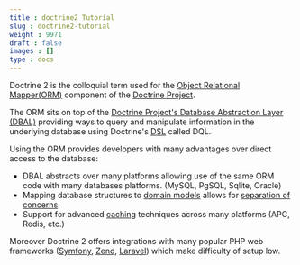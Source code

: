 ```yaml
---
title : doctrine2 Tutorial
slug : doctrine2-tutorial
weight : 9971
draft : false
images : []
type : docs
---
```


Doctrine 2 is the colloquial term used for the [Object Relational Mapper(ORM)](https://en.wikipedia.org/wiki/Object-relational_mapping) component of the [Doctrine Project](http://www.doctrine-project.org/index.html).

The ORM sits on top of the [Doctrine Project's Database Abstraction Layer (DBAL)](http://docs.doctrine-project.org/projects/doctrine-dbal/en/latest/) providing ways to query and manipulate information in the underlying database using Doctrine's [DSL](https://en.wikipedia.org/wiki/Domain-specific_language) called DQL.

Using the ORM provides developers with many advantages over direct access to the database:

* DBAL abstracts over many platforms allowing use of the same ORM code with many databases platforms. (MySQL, PgSQL, Sqlite, Oracle)
* Mapping database structures to [domain models](https://en.wikipedia.org/wiki/Domain_model) allows for [separation of concerns](https://en.wikipedia.org/wiki/Separation_of_concerns).
* Support for advanced [caching](http://doctrine-orm.readthedocs.io/en/latest/reference/caching.html) techniques across many platforms (APC, Redis, etc.)

Moreover Doctrine 2 offers integrations with many popular PHP web frameworks ([Symfony](https://github.com/doctrine/DoctrineBundle), [Zend](https://github.com/doctrine/DoctrineORMModule), [Laravel](http://www.laraveldoctrine.org/)) which make difficulty of setup low.

